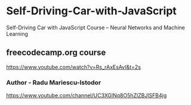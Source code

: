 # Self-Driving-Car-with-JavaScript
Self-Driving Car with JavaScript Course – Neural Networks and Machine Learning 
## freecodecamp.org course
https://www.youtube.com/watch?v=Rs_rAxEsAvI&t=2s
### Author - Radu Mariescu-Istodor 
https://www.youtube.com/channel/UC3XGlNq8O5hZlZBJlSFB4jg
